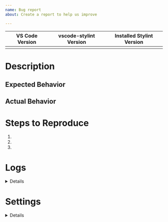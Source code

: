 ```yaml
---
name: Bug report
about: Create a report to help us improve

---
```


<!-- Please fulfill the table below-->
| VS Code Version | vscode-stylint Version | Installed Stylint Version |
| --------------- | ---------------------- | ------------------------- |
|                 |                        |                           |

# Description
<!-- Please add a brief description of the error you are receiving here.-->


## Expected Behavior
<!-- How should the extension act? -->


## Actual Behavior
<!-- How is the extension actually behaving? -->


# Steps to Reproduce
<!-- Please add here all necessary steps that need to be taken to reproduce the behavior. -->
1. 
2. 
3. 

# Logs
<!-- Add the setting "stylint.trace.server": "verbose" to your settings.json 
and then copy the log of the extension below -->
<details><pre><code>
<!-- Please add the corresponding log output of the extension here -->

</code></pre></details>

# Settings
<details><pre><code>
<!-- Please add all stylint settings of your settings.json here -->

</code></pre></details>
